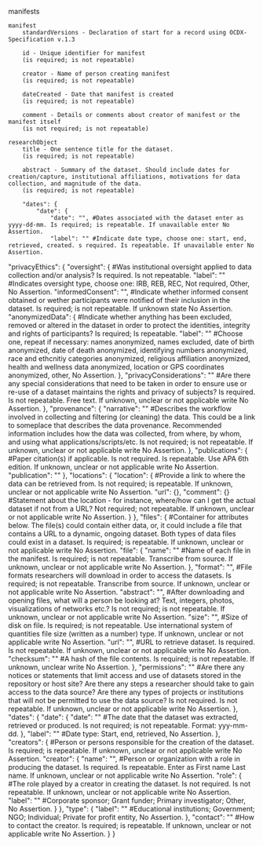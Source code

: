 manifests

	manifest
		standardVersions - Declaration of start for a record using OCDX-Specification v.1.3
	
		id - Unique identifier for manifest
		(is required; is not repeatable)
	
		creator - Name of person creating manifest
		(is required; is not repeatable)
	
		dateCreated - Date that manifest is created
		(is required; is not repeatable)
	
		comment - Details or comments about creator of manifest or the manifest itself
		(is not required; is not repeatable)
	
	researchObject
		title - One sentence title for the dataset. 
		(is required; is not repeatable)
		
		abstract - Summary of the dataset. Should include dates for creation/capture, institutional affiliations, motivations for data collection, and magnitude of the data. 
		(is required; is not repeatable)
		
		"dates": {
			"date": {
				"date": "", #Dates associated with the dataset enter as yyyy-dd-mm. Is required; is repeatable. If unavailable enter No Assertion.
				"label": "" #Indicate date type, choose one: start, end, retrieved, created. s required. Is repeatable. If unavailable enter No Assertion.
"privacyEthics": {
	"oversight": { #Was institutional oversight applied to data collection and/or analysis? Is required. Is not repeatable.
		"label": "" #Indicates oversight type, choose one: IRB, REB, REC, Not required, Other, No Assertion. 
	"informedConsent": "", #Indicate whether informed consent obtained or wether participants were notified of their inclusion in the dataset. Is required; is not repeatable. If unknown state No Assertion.
			"anonymizedData": { #Indicate whether anything has been excluded, removed or altered in the dataset in order to protect the identities, integrity and rights of participants? Is required; Is repeatable.
				"label": "" #Choose one, repeat if necessary: names anonymized, names excluded, date of birth anonymized, date of death anonymized, identifying numbers anonymized, race and ethcnitiy categories anonymized, religious affiliation anonymized, health and wellness data anonymized, location or GPS coordinates anonymized, other, No Assertion.
			},
			"privacyConsiderations": "" #Are there any special considerations that need to be taken in order to ensure use or re-use of a dataset maintains the rights and privacy of subjects? Is required. Is not repeatable. Free text. If unknown, unclear or not applicable write No Assertion.
		},
		"provenance": {
			"narrative": "" #Describes the workflow involved in collecting and filtering (or cleaning) the data. This could be a link to someplace that describes the data provenance. Recommended information includes how the data was collected, from where, by whom, and using what applications/scripts/etc. Is not required; is not repeatable. If unknown, unclear or not applicable write No Assertion. 
		},
		"publications": { #Paper citation(s) if applicable. Is not required. Is repeatable. Use APA 6th edition. If unknown, unclear or not applicable write No Assertion. 
			"publication": ""
		},
		"locations": {
			"location": { #Provide a link to where the data can be retrieved from. Is not required; is repeatable. If unknown, unclear or not applicable write No Assertion. 
				"url": {},
				"comment": {} #Statement about the location - for instance, where/how can I get the actual dataset if not from a URL? Not required; not repeatable. If unknown, unclear or not applicable write No Assertion.
			}
		},
		"files": { #Container for attributes below. The file(s) could contain either data, or, it could include a file that contains a URL to a dynamic, ongoing dataset. Both types of data files could exist in a dataset. Is required; is repeatable. If unknown, unclear or not applicable write No Assertion.
			"file": {
				"name": "" #Name of each file in the manifest. Is required; is not repeatable. Transcribe from source. If unknown, unclear or not applicable write No Assertion. 
			},
			"format": "", #File formats researchers will download in order to access the datasets. Is required; is not repeatable. Transcribe from source. If unknown, unclear or not applicable write No Assertion. 
			"abstract": "",  #After downloading and opening files, what will a person be looking at? Text, integers, photos, visualizations of networks etc.? Is not required; is not repeatable. If unknown, unclear or not applicable write No Assertion. 
			"size": "", #Size of disk on file. Is required; is not repeatable. Use international system of quantities file size (written as a number) type. If unknown, unclear or not applicable write No Assertion.
			"url": "", #URL to retrieve dataset. Is required. Is not repeatable. If unknown, unclear or not applicable write No Assertion. 
			"checksum": "" #A hash of the file contents. Is required; is not repeatable. If unknown, unclear write No Assertion. 
		},
		"permissions": "" #Are there any notices or statements that limit access and use of datasets stored in the repository or host site? Are there any steps a researcher should take to gain access to the data source? Are there any types of projects or institutions that will not be permitted to use the data source? Is not required. Is not repeatable. If unknown, unclear or not applicable write No Assertion. 
	},
	"dates": {
		"date": { 
			"date": "" #The date that the dataset was extracted, retrieved or produced. Is not required; is not repeatable. Format: yyy-mm-dd. 
		},
		"label": "" #Date type: Start, end, retrieved, No Assertion.
	},
	"creators": { #Person or persons responsible for the creation of the dataset. Is required; is repeatable. If unknown, unclear or not applicable write No Assertion. 
		"creator": {
			"name": "", #Person or organization with a role in producing the dataset. Is required. Is repeatable. Enter as First name Last name. If unknown, unclear or not applicable write No Assertion. 
			"role": { #The role played by a creator in creating the dataset. Is not required. Is not repeatable. If unknown, unclear or not applicable write No Assertion. 
				"label": "" #Corporate sponsor; Grant funder; Primary investigator; Other, No Assertion.
			}
		},
		"type": {
			"label": "" #Educational institutions; Government; NGO; Individual; Private for profit entity, No Assertion.
		},
		"contact": "" #How to contact the creator. Is required; is repeatable. If unknown, unclear or not applicable write No Assertion.
	}
}
